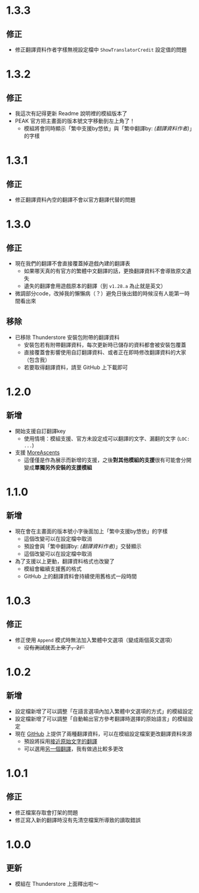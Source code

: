 # 1.3.3
## 修正
- 修正翻譯資料作者字樣無視設定檔中 `ShowTranslatorCredit` 設定值的問題

# 1.3.2
## 修正
- 我這次有記得更新 Readme 說明裡的模組版本了
- PEAK 官方把主畫面的版本號文字移動到左上角了！
  - 模組將會同時顯示「繁中支援by悠依」與「繁中翻譯by: *(翻譯資料作者)*」的字樣

# 1.3.1
## 修正
- 修正翻譯資料內空的翻譯不會以官方翻譯代替的問題

# 1.3.0
## 修正
- 現在我們的翻譯不會直接覆蓋掉遊戲內建的翻譯表
  - 如果哪天真的有官方的繁體中文翻譯的話，更換翻譯資料不會導致原文遺失
  - 遺失的翻譯會用遊戲原本的翻譯（到 `v1.28.a` 為止就是英文）
- 微調部分code，改掉我的懶懶病（？）避免日後出錯的時候沒有人能第一時間看出來
## 移除
- 已移除 Thunderstore 安裝包附帶的翻譯資料
    - 安裝包若有附帶翻譯資料，每次更新時已儲存的資料都會被安裝包覆蓋
    - 直接覆蓋會影響使用自訂翻譯資料、或者正在即時修改翻譯資料的大家（包含我）
    - 若要取得翻譯資料，請至 GitHub 上下載即可

# 1.2.0
## 新增
- 開始支援自訂翻譯key
    - 使用情境：模組支援、官方未設定成可以翻譯的文字、漏翻的文字 (`LOC: ...`)
- 支援 [MoreAscents](https://thunderstore.io/c/peak/p/asdfmovie402/MoreAscents/)
    - 這僅僅是作為展示而新增的支援，之後**對其他模組的支援**很有可能會分開變成**單獨另外安裝的支援模組**

# 1.1.0
## 新增
- 現在會在主畫面的版本號小字後面加上「繁中支援by悠依」的字樣
    - 這個改變可以在設定檔中取消
    - 預設會與「繁中翻譯by: *(翻譯資料作者)*」交替顯示
    - 這個改變可以在設定檔中取消
- 為了支援以上更動，翻譯資料格式也改變了
    - 模組會繼續支援舊的格式
    - GitHub 上的翻譯資料會持續使用舊格式一段時間

# 1.0.3
## 修正
- 修正使用 `Append` 模式時無法加入繁體中文選項（變成兩個英文選項）
    - ~~沒有測試就丟上來了，2ㄏ~~

# 1.0.2
## 新增
- 設定檔新增了可以調整「在語言選項內加入繁體中文選項的方式」的模組設定
- 設定檔新增了可以調整「自動輸出官方參考翻譯時選擇的原始語言」的模組設定
- 現在 [GitHub](https://github.com/Yuieii/ue.Peak.TcnPatch/) 上提供了兩種翻譯資料，可以在模組設定檔案更改翻譯資料來源
    - 預設將採用[接近原始文字的翻譯](https://raw.githubusercontent.com/Yuieii/ue.Peak.TcnPatch/refs/heads/master/TcnTranslations.json)
    - 可以選用[另一個翻譯](https://raw.githubusercontent.com/Yuieii/ue.Peak.TcnPatch/refs/heads/master/TcnTranslations-ue.json)，我有做過比較多更改

# 1.0.1
## 修正
- 修正檔案存取會打架的問題
- 修正寫入新的翻譯時沒有先清空檔案所導致的讀取錯誤

# 1.0.0
## 更新
- 模組在 Thunderstore 上面釋出啦～